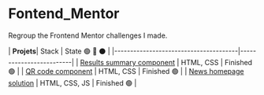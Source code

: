 # Fontend_Mentor

 Regroup the Frontend Mentor challenges I made.

| **Projets**| Stack | State 🟢 🔵 ⚫️ |
|---------------------------------------|-------------------------|
| [Results summary component](https://github.com/Joeybervin/Fontend_Mentor/tree/main/results-summary-component-main/results-summary-component-main) | HTML, CSS | Finished 🟢 |
| [QR code component](https://github.com/Joeybervin/Fontend_Mentor/tree/main/qr-code-component-main) | HTML, CSS | Finished 🟢 |
| [News homepage solution](https://github.com/Joeybervin/Fontend_Mentor/tree/main/news-homepage-main) | HTML, CSS, JS | Finished 🟢 |
